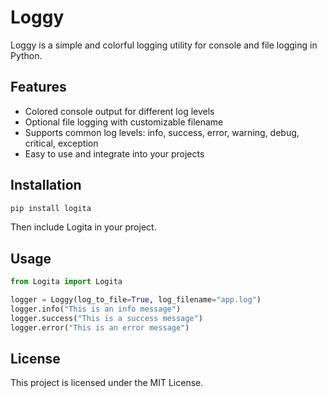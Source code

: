 
# Loggy

Loggy is a simple and colorful logging utility for console and file logging in Python.

## Features

- Colored console output for different log levels
- Optional file logging with customizable filename
- Supports common log levels: info, success, error, warning, debug, critical, exception
- Easy to use and integrate into your projects

## Installation

```bash
pip install logita
```

Then include Logita in your project.

## Usage

```python
from Logita import Logita

logger = Loggy(log_to_file=True, log_filename="app.log")
logger.info("This is an info message")
logger.success("This is a success message")
logger.error("This is an error message")
```

## License

This project is licensed under the MIT License.

